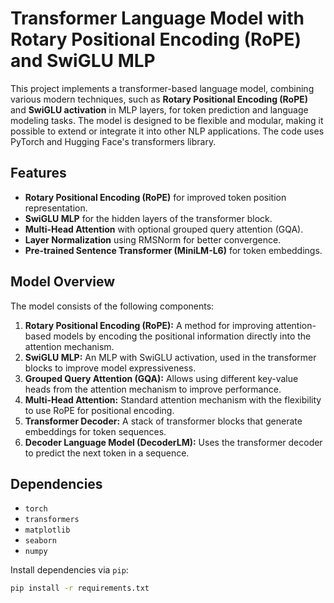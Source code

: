 # Transformer Language Model with Rotary Positional Encoding (RoPE) and SwiGLU MLP

This project implements a transformer-based language model, combining various modern techniques, such as **Rotary Positional Encoding (RoPE)** and **SwiGLU activation** in MLP layers, for token prediction and language modeling tasks. The model is designed to be flexible and modular, making it possible to extend or integrate it into other NLP applications. The code uses PyTorch and Hugging Face's transformers library.

## Features

- **Rotary Positional Encoding (RoPE)** for improved token position representation.
- **SwiGLU MLP** for the hidden layers of the transformer block.
- **Multi-Head Attention** with optional grouped query attention (GQA).
- **Layer Normalization** using RMSNorm for better convergence.
- **Pre-trained Sentence Transformer (MiniLM-L6)** for token embeddings.

## Model Overview

The model consists of the following components:

1. **Rotary Positional Encoding (RoPE):** A method for improving attention-based models by encoding the positional information directly into the attention mechanism.
2. **SwiGLU MLP:** An MLP with SwiGLU activation, used in the transformer blocks to improve model expressiveness.
3. **Grouped Query Attention (GQA):** Allows using different key-value heads from the attention mechanism to improve performance.
4. **Multi-Head Attention:** Standard attention mechanism with the flexibility to use RoPE for positional encoding.
5. **Transformer Decoder:** A stack of transformer blocks that generate embeddings for token sequences.
6. **Decoder Language Model (DecoderLM):** Uses the transformer decoder to predict the next token in a sequence.

## Dependencies

- `torch`
- `transformers`
- `matplotlib`
- `seaborn`
- `numpy`

Install dependencies via `pip`:

```bash
pip install -r requirements.txt

